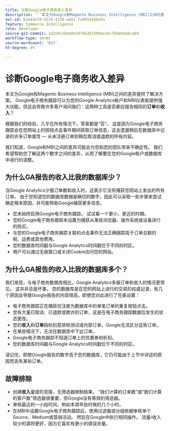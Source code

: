 ```yaml
---
title: 诊断Google电子商务收入差异
description: '''本文为Google和Magento Business Intelligence (MBI)之间的差异提供了解决方案。 Google电子商务跟踪为您的Google Analytics帐户和MBI功能板带来了强大功能，但会导致许多客户询问我们：这两种工具是否报告相同的**订单**和**收入**?”量？'
exl-id: b2e43e70-d234-4338-ae81-fa401416be5a
feature: Commerce Intelligence
role: Developer
source-git-commit: 1d2e0c1b4a8e3d79a362500ee3ec7bde84a6ce0d
workflow-type: tm+mt
source-wordcount: '617'
ht-degree: 0%

---
```


# 诊断Google电子商务收入差异

本文为Google和Magento Business Intelligence (MBI)之间的差异提供了解决方案。 Google电子商务跟踪可以为您的Google Analytics帐户和MBI仪表板提供强大功能，但这会导致许多客户询问我们：这两种工具是否都应报告相同的&#x200B;**订单**&#x200B;和&#x200B;**收入**？

根据我们的经验，几乎在所有情况下，答案都是“否”。 这是因为Google电子商务跟踪会在您网站上的按钮点击事件期间获取订单信息，这会遗漏稍后在数据库中记录的许多订单属性 — 从未注册订单到稍后取消或退款的所有内容。

我们知道，Google和MBI之间的差异可能会为您和您的团队带来不确定性。 我们希望帮助您了解这两个数字之间的差异，从而了解要在您的Google帐户或数据库中进行的调整。

## 为什么GA报告的&#x200B;**收入比我的数据库少**？

当Google Analytics少报订单数和收入时，这表示它没有捕获您网站上发出的所有订单。 由于您知道您的数据库数据是确切的数字，因此可以采取一些步骤来尝试确定根本原因，并可能帮助Google捕获更多信息。

* 您未始终启用Google电子商务跟踪。 试试看一个更小、更近的时期。
* 您的Google电子商务跟踪未设置为捕获从某些浏览器、操作系统或设备进行的购买。
* 与您的Google电子商务跟踪关联的点击事件无法正确跟踪高于订单总额的税、运费或其他费用。
* 您的数据库时间戳与Google Analytics时间戳位于不同的时区。
* 用户可以通过无痕窗口或关闭Cookie访问您的网站。

## 为什么GA报告的收入比我的数据库多&#x200B;**个**？

我们发现，与电子商务数据库相比，Google Analytics多报订单和收入的情况更常见。 这并非总是坏事。 您的数据库是在您的网站上进行的交易的权威记录，有几个原因会导致Google报告的内容很高，即使您对此进行了完美设置：

* 电子商务跟踪正在捕获仅注册为数据库中的单笔订单的重复按钮点击。
* 您有大量已取消、已退款或欺诈的订单，这是在电子商务跟踪数据后发生的状态更改。
* 您的&#x200B;**收入**&#x200B;和&#x200B;**订单**&#x200B;指标刻意排除测试或内部订单，Google无法区分这些订单。
* 在某些情况下，无法在数据库中下达订单。
* Google电子商务跟踪不知道订单上的优惠券和折扣。
* 您的数据库时间戳与Google Analytics时间戳位于不同的时区。

请记住，即使Google报告的数字高于您的数据库，它仍可能由于上节中详述的原因而丢失某些订单。

## 故障排除

* 创建&#x200B;**收入**&#x200B;量度的克隆，无筛选器限制结果。 “我们计算的订单数”或“我们计算的客户数”筛选器很重要，但Google没有等效的筛选器。
* 审核最近的一小段时间，例如本周早些时候的几个小时。
* 在MBI中设置Google电子商务跟踪后，使用过滤器或分组依据审核单个Source、Medium或营销活动。 然后在Google中执行相同操作。 流量/收入较少的源将更好，因为它喜欢有更小的错误余量。

